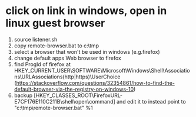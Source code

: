 # click on link in windows, open in linux guest browser
1. source listener.sh
1. copy remote-browser.bat to c:\tmp
1. select a browser that won't be used in windows (e.g.firefox)
1. change default apps Web browser to firefox
1. find ProgId of firefox at
   HKEY_CURRENT_USER\SOFTWARE\Microsoft\Windows\Shell\Associations\URLAssociations\(http|https)\UserChoice
   (https://stackoverflow.com/questions/32354861/how-to-find-the-default-browser-via-the-registry-on-windows-10)
1. backup [HKEY_CLASSES_ROOT\FirefoxURL-E7CF176E110C211B\shell\open\command]
   and edit it to instead point to "c:\tmp\remote-browser.bat" %1

